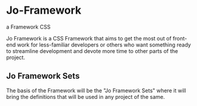# Jo-Framework
a Framework CSS

Jo Framework is a CSS Framework that aims to get the most out of front-end work for less-familiar developers or others who want something ready to streamline development and devote more time to other parts of the project.


## Jo Framework Sets
The basis of the Framework will be the "Jo Framework Sets" where it will bring the definitions that will be used in any project of the same.

